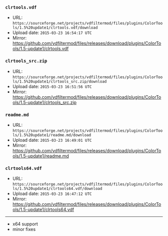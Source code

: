 ### `clrtools.vdf`

- URL: `https://sourceforge.net/projects/vdfiltermod/files/plugins/ColorTools/1.5%20update1/clrtools.vdf/download`
- Upload date: `2015-03-23 16:54:17 UTC`
- Mirror: https://github.com/vdfiltermod/files/releases/download/plugins/ColorTools/1.5-update1/clrtools.vdf


### `clrtools_src.zip`

- URL: `https://sourceforge.net/projects/vdfiltermod/files/plugins/ColorTools/1.5%20update1/clrtools_src.zip/download`
- Upload date: `2015-03-23 16:51:56 UTC`
- Mirror: https://github.com/vdfiltermod/files/releases/download/plugins/ColorTools/1.5-update1/clrtools_src.zip


### `readme.md`

- URL: `https://sourceforge.net/projects/vdfiltermod/files/plugins/ColorTools/1.5%20update1/readme.md/download`
- Upload date: `2015-03-23 16:49:01 UTC`
- Mirror: https://github.com/vdfiltermod/files/releases/download/plugins/ColorTools/1.5-update1/readme.md


### `clrtools64.vdf`

- URL: `https://sourceforge.net/projects/vdfiltermod/files/plugins/ColorTools/1.5%20update1/clrtools64.vdf/download`
- Upload date: `2015-03-23 16:47:12 UTC`
- Mirror: https://github.com/vdfiltermod/files/releases/download/plugins/ColorTools/1.5-update1/clrtools64.vdf

---

*  x64 support
*  minor fixes
